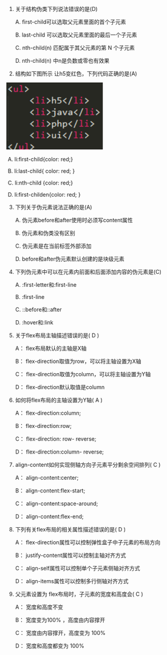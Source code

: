 1. 关于结构伪类下列说法错误的是(D)

   A. first-child可以选取父元素里面的首个子元素

   B. last-child 可以选取父元素里面的最后一个子元素

   C. nth-child(n) 匹配属于其父元素的第 N 个子元素

   D. nth-child(n) 中n是负数或零也有效果



2. 结构如下图所示 让h5变红色，下列代码正确的是(A)

<img src="./assets/image-20230610171926613.png" alt="image-20230610171926613" style="zoom:80%;" />

​	A. li:first-child{color: red;}

​	B. li:last-child{ color: red; }

​	C. li:nth-child {color: red;}

​	D. li:first-childen{color: red; }



3. 下列关于伪元素说法正确的是(A)

   A. 伪元素before和after使用时必须写content属性

   B. 伪元素和伪类没有区别

   C. 伪元素是在当前标签外部添加

   D. before和after伪元素默认创建的是块级元素



4. 下列伪元素中可以在元素内前面和后面添加内容的伪元素是(C)

   A. :first-letter和:first-line

   B. :first-line

   C. ::before和::after

   D. :hover和:link



5. 关于flex布局主轴描述错误的是(  D )

   A： flex布局默认的主轴是X轴

   B： flex-direction取值为row，可以将主轴设置为X轴

   C： flex-direction取值为column，可以将主轴设置为Y轴

   D： flex-direction默认取值是column



6. 如何将flex布局的主轴设置为Y轴(  A  )

   A： flex-direction:column;

   B： flex-direction:row;

   C： flex-direction: row- reverse;

   D： flex-direction:column- reverse;



7. align-content如何实现侧轴方向子元素平分剩余空间排列(  C  )

   A： align-content:center;

   B： align-content:flex-start;

   C： align-content:space-around;

   D： align-content:flex-end;



8. 下列有关flex布局的相关属性描述错误的是(  D  )

    A： flex-direction属性可以控制弹性盒子中子元素的布局方向

    B： justify-content属性可以控制主轴对齐方式

    C： align-self属性可以控制单个子元素侧轴对齐方式

    D： align-items属性可以控制多行侧轴对齐方式



9. 父元素设置为 flex布局时，子元素的宽度和高度会(  C  )

    A： 宽度和高度不变

    B： 宽度变为100% ，高度由内容撑开

    C： 宽度由内容撑开，高度变为 100%

    D： 宽度和高度都变为 100%